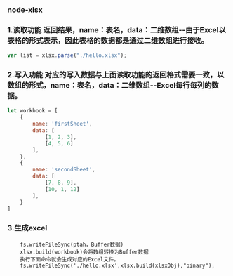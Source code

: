 ### node-xlsx

### 1.读取功能    返回结果，name：表名，data：二维数组--由于Excel以表格的形式表示，因此表格的数据都是通过二维数组进行接收。
```js
var list = xlsx.parse("./hello.xlsx");
```

### 2.写入功能    对应的写入数据与上面读取功能的返回格式需要一致，以数组的形式，name：表名，data：二维数组--Excel每行每列的数据。
```js
let workbook = [
    {
        name: 'firstSheet',
        data: [
            [1, 2, 3],
            [4, 5, 6]
        ],
    },
    {
        name: 'secondSheet',
        data: [
            [7, 8, 9],
            [10, 1, 12]
        ],
    }
]
```

### 3.生成excel
```
    fs.writeFileSync(ptah，Buffer数据)
    xlsx.build(workbook)会将数组转换为Buffer数据
    执行下面命令就会生成对应的Excel文件。
    fs.writeFileSync('./hello.xlsx',xlsx.build(xlsxObj),"binary");
```

